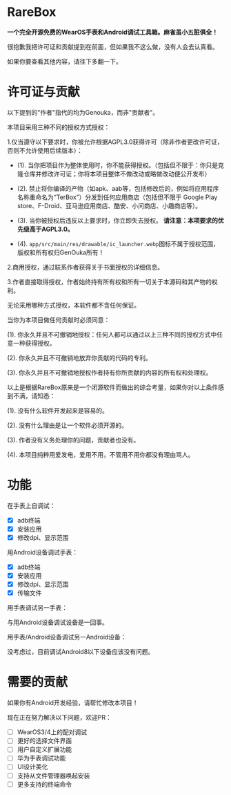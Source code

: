 # RareBox
**一个完全开源免费的WearOS手表和Android调试工具箱。麻雀虽小五脏俱全！**

很抱歉我把许可证和贡献提到在前面，但如果我不这么做，没有人会去认真看。

如果你要查看其他内容，请往下多翻一下。

# 许可证与贡献
以下提到的"作者"指代的均为Genouka，而非"贡献者"。

本项目采用三种不同的授权方式授权：

1.仅当遵守以下要求时，你被允许根据AGPL3.0获得许可（除非作者更改许可证，否则不允许使用后续版本）：

  - (1). 当你把项目作为整体使用时，你不能获得授权。（包括但不限于：你只是克隆仓库并修改许可证；你将本项目整体不做改动或略做改动便公开发布）
  
  - (2). 禁止将你编译的产物（如apk、aab等，包括修改后的，例如将应用程序名称重命名为“TerBox”）分发到任何应用商店（包括但不限于 Google Play store、F-Droid、亚马逊应用商店、酷安、小问商店、小趣商店等）。

  - (3). 当你被授权后违反以上要求时，你立即失去授权。 **请注意：本项要求的优先级高于AGPL3.0。**
  
  - (4). `app/src/main/res/drawable/ic_launcher.webp`图标不属于授权范围，版权和所有权归GenOuka所有！

2.商用授权，通过联系作者获得关于书面授权的详细信息。

3.作者直接取得授权，作者始终持有所有权和所有一切关于本源码和其产物的权利。

无论采用哪种方式授权，本软件都不含任何保证。

当你为本项目做任何贡献时必须同意：

   (1). 你永久并且不可撤销地授权：任何人都可以通过以上三种不同的授权方式中任意一种获得授权。

   (2). 你永久并且不可撤销地放弃你贡献的代码的专利。

   (3). 你永久并且不可撤销地授权作者持有你所贡献的内容的所有权和处理权。

以上是根据RareBox原来是一个闭源软件而做出的综合考量，如果你对以上条件感到不满，请知悉：

   (1). 没有什么软件开发起来是容易的。

   (2). 没有什么理由是让一个软件必须开源的。

   (3). 作者没有义务处理你的问题，贡献者也没有。

   (4). 本项目纯粹用爱发电，爱用不用，不管用不用你都没有理由骂人。
   
# 功能
在手表上自调试：

- [x] adb终端
- [x] 安装应用
- [x] 修改dpi、显示范围

用Android设备调试手表：

- [x] adb终端
- [x] 安装应用
- [x] 修改dpi、显示范围
- [x] 传输文件

用手表调试另一手表：

与用Android设备调试设备是一回事。

用手表/Android设备调试另一Android设备：

没考虑过，目前调试Android8以下设备应该没有问题。

# 需要的贡献
如果你有Android开发经验，请帮忙修改本项目！

现在正在努力解决以下问题，欢迎PR：

- [ ] WearOS3/4上的配对调试
- [ ] 更好的选择文件界面
- [ ] 用户自定义扩展功能
- [ ] 华为手表调试功能
- [ ] UI设计美化
- [ ] 支持从文件管理器唤起安装
- [ ] 更多支持的终端命令